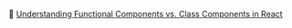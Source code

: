 :link: [Understanding Functional Components vs. Class Components in React](https://www.twilio.com/blog/react-choose-functional-components)  
